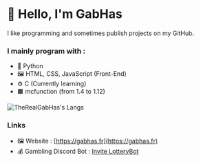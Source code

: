 # 👋 Hello, I'm GabHas

I like programming and sometimes publish projects on my GitHub.

### I mainly program with :
- 🐍 Python
- 🖼 HTML, CSS, JavaScript (Front-End)
- ⚙ C (Currently learning)
- 🟧 mcfunction (from 1.4 to 1.12)

![TheRealGabHas's Langs](https://github-readme-stats.vercel.app/api/top-langs?username=TheRealGabHas&layout=compact&theme=dracula)

### Links

- 🖼 Website : [https://gabhas.fr](https://gabhas.fr)
- 💰 Gambling Discord Bot : [Invite LotteryBot](https://gabhas.fr/LotteryBot)
